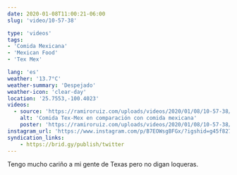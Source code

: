 ```yaml
---
date: 2020-01-08T11:00:21-06:00
slug: 'video/10-57-38'

type: 'videos' 
tags:
- 'Comida Mexicana'
- 'Mexican Food'
- 'Tex Mex'

lang: 'es'
weather: '13.7°C'
weather-summary: 'Despejado'
weather-icon: 'clear-day'
location: '25.7553,-100.4023'
videos:
  - source: 'https://ramiroruiz.com/uploads/videos/2020/01/08/10-57-38/tex-mex-food-compared-to-mexican.mp4'
    alt: 'Comida Tex-Mex en comparación con comida mexicana'
    poster: 'https://ramiroruiz.com/uploads/videos/2020/01/08/10-57-38/poster.jpg'
instagram_url: 'https://www.instagram.com/p/B7EOWsgBFGx/?igshid=g45f827cftio'
syndication_links:
    - https://brid.gy/publish/twitter
---
```

Tengo mucho cariño a mi gente de Texas pero no digan loqueras.

  